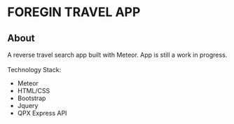FOREGIN TRAVEL APP
====================

## About 
A reverse travel search app built with Meteor. App is still a work in progress.
<br/><br/>
Technology Stack:
<ul>
  <li>Meteor</li>
  <li>HTML/CSS</li>
  <li>Bootstrap</li>
  <li>Jquery</li>
  <li>QPX Express API</li>
</ul>

